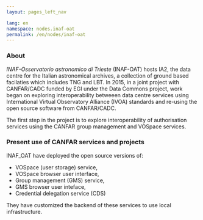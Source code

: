 ```yaml
---
layout: pages_left_nav

lang: en
namespace: nodes.inaf-oat
permalink: /en/nodes/inaf-oat
---
```


<!-- Content start -->

### About
_INAF-Osservatorio astronomico di Trieste_ (INAF-OAT) hosts IA2, the data centre for the Italian astronomical archives, a collection of ground based facilaties which includes TNG and LBT.
In 2015, in a joint project with CANFAR/CADC funded by EGI under the Data Commons project, work began on exploring interoperability betweeen data centre services using International Virtual Observatory Alliance (IVOA) standards and re-using the open source software from CANFAR/CADC.

The first step in the project is to explore interoperability of authorisation services using the CANFAR group management and VOSpace services.

### Present use of CANFAR services and projects
INAF_OAT have deployed the open source versions of:
* VOSpace (user storage) service, 
* VOSpace browser user interface,
* Group management (GMS) service,
* GMS browser user inteface,
* Credential delegation service (CDS)

They have customized the backend of these services to use local infrastructure.

<!-- Content end -->
